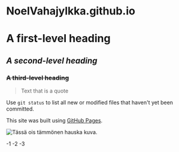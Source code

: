 # NoelVahajylkka.github.io
# **A first-level heading**
## *A second-level heading*
### ~~A third-level heading~~

> Text that is a quote

Use `git status` to list all new or modified files that haven't yet been committed.

This site was built using [GitHub Pages](https://pages.github.com/).

![Tässä ois tämmönen hauska kuva.](https://cdn.discordapp.com/attachments/1156893459026825279/1156893489125134458/pfrrrt.png?ex=6516a085&is=65154f05&hm=500728faee77cab7f7115e050d901e3013083d25014c9c522a04da54c8ed070c&)

-1
-2
-3